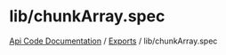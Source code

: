 # lib/chunkArray.spec
[Api Code Documentation](../README.md) / [Exports](../modules.md) / lib/chunkArray.spec
